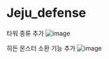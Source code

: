 # Jeju_defense

타워 종류 추가
![image](https://github.com/user-attachments/assets/724c114a-43bd-4603-83dc-eae128180c11)

히든 몬스터 소환 기능 추가
![image](https://github.com/user-attachments/assets/0f9ffe28-6655-46ec-873b-d6fe73010925)
